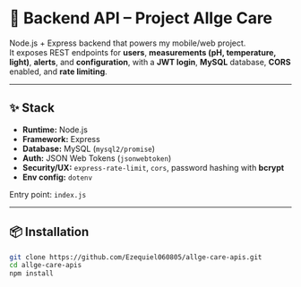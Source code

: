 # 🌱 Backend API – Project Allge Care

Node.js + Express backend that powers my mobile/web project.  
It exposes REST endpoints for **users**, **measurements (pH, temperature, light)**, **alerts**, and **configuration**, with a **JWT login**, **MySQL** database, **CORS** enabled, and **rate limiting**.

---

## ✨ Stack

- **Runtime:** Node.js
- **Framework:** Express
- **Database:** MySQL (`mysql2/promise`)
- **Auth:** JSON Web Tokens (`jsonwebtoken`)
- **Security/UX:** `express-rate-limit`, `cors`, password hashing with **bcrypt**
- **Env config:** `dotenv`

Entry point: `index.js`

---

## 📦 Installation

```bash
git clone https://github.com/Ezequiel060805/allge-care-apis.git
cd allge-care-apis
npm install

